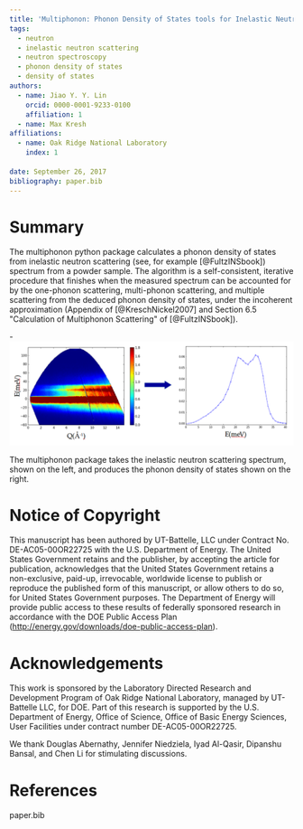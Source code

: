 ```yaml
---
title: 'Multiphonon: Phonon Density of States tools for Inelastic Neutron Scattering Powder Data'
tags:
  - neutron
  - inelastic neutron scattering
  - neutron spectroscopy
  - phonon density of states
  - density of states
authors:
  - name: Jiao Y. Y. Lin
    orcid: 0000-0001-9233-0100
    affiliation: 1
  - name: Max Kresh
affiliations:
  - name: Oak Ridge National Laboratory
    index: 1

date: September 26, 2017
bibliography: paper.bib
---
```


# Summary

The multiphonon python package calculates a phonon density of states from
inelastic neutron scattering (see, for example [@FultzINSbook])
spectrum from a powder sample. The algorithm is a self-consistent,
iterative procedure that finishes when
the measured spectrum can be accounted for by
the one-phonon scattering, multi-phonon scattering, and multiple
scattering from the deduced phonon density of states, under the
incoherent approximation (Appendix of [@KreschNickel2007] and
Section 6.5 "Calculation of Multiphonon Scattering" of
[@FultzINSbook]).

-![S(Q,E) -> DOS](sqe2dos.png)

The multiphonon package takes the inelastic neutron scattering spectrum, shown on the left, and produces the phonon density of states shown on the right.

# Notice of Copyright
This manuscript has been authored by UT-Battelle, LLC under Contract
No. DE-AC05-00OR22725 with the U.S. Department of Energy. The United
States Government retains and the publisher, by accepting the article
for publication, acknowledges that the United States Government retains
a non-exclusive, paid-up, irrevocable, worldwide license to publish
or reproduce the published form of this manuscript, or allow others
to do so, for United States Government purposes. The Department of Energy
will provide public access to these results of federally sponsored
research in accordance with the DOE Public Access Plan
(http://energy.gov/downloads/doe-public-access-plan).

# Acknowledgements

This work is sponsored by the Laboratory Directed Research and
Development Program of Oak Ridge National Laboratory, managed by
UT-Battelle LLC, for DOE. Part of this research is supported by the U.S.
Department of Energy, Office of Science, Office of Basic Energy
Sciences, User Facilities under contract number DE-AC05-00OR22725.

We thank Douglas Abernathy, Jennifer Niedziela, Iyad Al-Qasir, 
Dipanshu Bansal, and Chen Li for stimulating discussions.

# References
paper.bib
